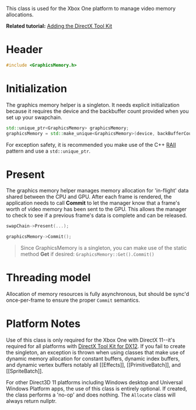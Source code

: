 This class is used for the Xbox One platform to manage video memory allocations.

**Related tutorial:** [Adding the DirectX Tool Kit](https://github.com/microsoft/DirectXTK/wiki/Adding-the-DirectX-Tool-Kit#platform-notes)

# Header
```cpp
#include <GraphicsMemory.h>
```

# Initialization
The graphics memory helper is a singleton. It needs explicit initialization because it requires the device and the backbuffer count provided when you set up your swapchain.

```cpp
std::unique_ptr<GraphicsMemory> graphicsMemory;
graphicsMemory = std::make_unique<GraphicsMemory>(device, backBufferCount);
```

For exception safety, it is recommended you make use of the C++ [RAII](http://en.wikipedia.org/wiki/Resource_Acquisition_Is_Initialization) pattern and use a ``std::unique_ptr``.

# Present
The graphics memory helper manages memory allocation for 'in-flight' data shared between the CPU and GPU. After each frame is rendered, the application needs to call **Commit** to let the manager know that a frame's worth of video memory has been sent to the GPU. This allows the manager to check to see if a previous frame's data is complete and can be released.

```cpp
swapChain->Present(...);

graphicsMemory->Commit();
```

> Since GraphicsMemory is a singleton, you can make use of the static method **Get** if desired: ``GraphicsMemory::Get().Commit()``

# Threading model

Allocation of memory resources is fully asynchronous, but should be sync'd once-per-frame to ensure the proper ``Commit`` semantics.

# Platform Notes
Use of this class is only required for the Xbox One with DirectX 11--it's required for all platforms with [DirectX Tool Kit for DX12](https://github.com/Microsoft/DirectXTK12). If you fail to create the singleton, an exception is thrown when using classes that make use of dynamic memory allocation for constant buffers, dynamic index buffers, and dynamic vertex buffers notably all [[Effects]], [[PrimitiveBatch]], and [[SpriteBatch]].

For other Direct3D 11 platforms including Windows desktop and Universal Windows Platform apps, the use of this class is entirely optional. If created, the class performs a 'no-op' and does nothing. The ``Allocate`` class will always return nullptr.
